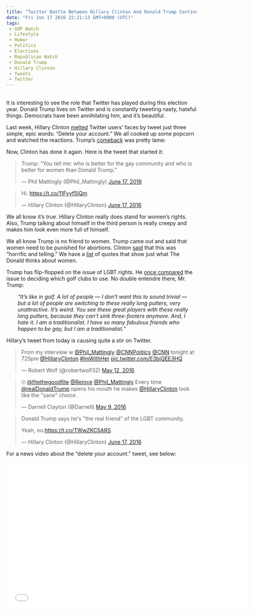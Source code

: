 ```yaml
---
title: "Twitter Battle Between Hillary Clinton And Donald Trump Continues (VIDEO)"
date: "Fri Jun 17 2016 22:21:13 GMT+0000 (UTC)"
tags: 
 - GOP Watch
 - Lifestyle
 - Humor
 - Politics
 - Elections
 - Republican Watch
 - Donald Trump
 - Hillary Clinton
 - Tweets
 - Twitter
---
```

<p><!--OffDef--></p><p><!--Ads1--><br>
It is interesting to see the role that Twitter has played during this election year. Donald Trump lives on Twitter and is constantly tweeting nasty, hateful things. Democrats have been annihilating him, and it&#x2019;s beautiful.</p><p>Last week, Hillary Clinton <a href="http://www.liberalamerica.org/2016/06/10/hillary-clintons-3-final-words-donald-trump-broke-twitter-tweets/" target="_blank">melted</a> Twitter users&#x2019; faces by tweet just three simple, epic words: &#x201C;Delete your account.&#x201D; We all cooked up some popcorn and watched the reactions. Trump&#x2019;s <a href="http://www.liberalamerica.org/2016/06/10/trumps-pathetic-response-clintons-twitter-takedown-lots-tweets/" target="_blank">comeback</a> was pretty lame:</p><p><script async src="//platform.twitter.com/widgets.js" charset="utf-8"></script></p><p>Now, Clinton has done it again. Here is the tweet that started it:</p><blockquote class="twitter-tweet" data-width="500"><p lang="en" dir="ltr">Trump: &quot;You tell me: who is better for the gay community and who is better for women than Donald Trump.&quot;</p>
<p>&#x2014; Phil Mattingly (@Phil_Mattingly) <a href="https://twitter.com/Phil_Mattingly/status/743607758839230465" onclick="__gaTracker(&apos;send&apos;, &apos;event&apos;, &apos;outbound-article&apos;, &apos;https://twitter.com/Phil_Mattingly/status/743607758839230465&apos;, &apos;June 17, 2016&apos;);">June 17, 2016</a></p></blockquote><p><script async src="//platform.twitter.com/widgets.js" charset="utf-8"></script></p><blockquote class="twitter-tweet" data-width="500"><p lang="und" dir="ltr">Hi. <a href="https://t.co/11Fyyf5IQm" onclick="__gaTracker(&apos;send&apos;, &apos;event&apos;, &apos;outbound-article&apos;, &apos;https://t.co/11Fyyf5IQm&apos;, &apos;https://t.co/11Fyyf5IQm&apos;);">https://t.co/11Fyyf5IQm</a></p>
<p>&#x2014; Hillary Clinton (@HillaryClinton) <a href="https://twitter.com/HillaryClinton/status/743627214923632644" onclick="__gaTracker(&apos;send&apos;, &apos;event&apos;, &apos;outbound-article&apos;, &apos;https://twitter.com/HillaryClinton/status/743627214923632644&apos;, &apos;June 17, 2016&apos;);">June 17, 2016</a></p></blockquote><p><script async src="//platform.twitter.com/widgets.js" charset="utf-8"></script></p><p>We all know it&#x2019;s true. Hillary Clinton really does stand for women&#x2019;s rights. Also, Trump talking about himself in the third person is really creepy and makes him look even more full of himself.</p><p>We all know Trump is no friend to women. Trump came out and said that women need to be punished for abortions. Clinton <a href="http://www.liberalamerica.org/2016/03/31/hillary-clinton-trumps-abortion-comments-horrific-telling/" target="_blank">said</a> that this was &#x201C;horrific and telling.&#x201D; We have a <a href="http://www.liberalamerica.org/2015/08/20/10-quotes-that-show-exactly-what-donald-trump-thinks-about-women/" target="_blank">list</a> of quotes that show just what The Donald thinks about women.</p><p>Trump has flip-flopped on the issue of LGBT rights. He <a href="http://www.liberalamerica.org/2016/02/05/trump-flip-flops-on-lgbt-rights-right-wingers-lose-their-minds-in-3-2-1/" target="_blank">once compared</a> the issue to deciding which golf clubs to use. No double entendre&#xA0;there, Mr. Trump:</p><p style="padding-left: 30px;"><em>&#x201C;It&#x2019;s like in golf. A lot of people &#x2014; I don&#x2019;t want this to sound trivial &#x2014; but a lot of people are switching to these really long putters, very unattractive. It&#x2019;s weird. You see these great players with these really long putters, because they can&#x2019;t sink three-footers anymore. And, I hate it. I am a traditionalist. I have so many fabulous friends who happen to be gay, but I am a traditionalist.&#x201D;</em></p><p>Hillary&#x2019;s tweet from today is causing quite a stir on Twitter.</p><blockquote class="twitter-tweet" data-width="500"><p lang="en" dir="ltr">From my interview w  <a href="https://twitter.com/Phil_Mattingly" onclick="__gaTracker(&apos;send&apos;, &apos;event&apos;, &apos;outbound-article&apos;, &apos;https://twitter.com/Phil_Mattingly&apos;, &apos;@Phil_Mattingly&apos;);">@Phil_Mattingly</a> <a href="https://twitter.com/CNNPolitics" onclick="__gaTracker(&apos;send&apos;, &apos;event&apos;, &apos;outbound-article&apos;, &apos;https://twitter.com/CNNPolitics&apos;, &apos;@CNNPolitics&apos;);">@CNNPolitics</a> <a href="https://twitter.com/CNN" onclick="__gaTracker(&apos;send&apos;, &apos;event&apos;, &apos;outbound-article&apos;, &apos;https://twitter.com/CNN&apos;, &apos;@CNN&apos;);">@CNN</a> tonight at 725pm <a href="https://twitter.com/HillaryClinton" onclick="__gaTracker(&apos;send&apos;, &apos;event&apos;, &apos;outbound-article&apos;, &apos;https://twitter.com/HillaryClinton&apos;, &apos;@HillaryClinton&apos;);">@HillaryClinton</a> <a href="https://twitter.com/hashtag/ImWithHer?src=hash" onclick="__gaTracker(&apos;send&apos;, &apos;event&apos;, &apos;outbound-article&apos;, &apos;https://twitter.com/hashtag/ImWithHer?src=hash&apos;, &apos;#ImWithHer&apos;);">#ImWithHer</a> <a href="https://t.co/E3biQEE3HQ" onclick="__gaTracker(&apos;send&apos;, &apos;event&apos;, &apos;outbound-article&apos;, &apos;https://t.co/E3biQEE3HQ&apos;, &apos;pic.twitter.com/E3biQEE3HQ&apos;);">pic.twitter.com/E3biQEE3HQ</a></p>
<p>&#x2014; Robert Wolf (@robertwolf32) <a href="https://twitter.com/robertwolf32/status/730878777425809409" onclick="__gaTracker(&apos;send&apos;, &apos;event&apos;, &apos;outbound-article&apos;, &apos;https://twitter.com/robertwolf32/status/730878777425809409&apos;, &apos;May 12, 2016&apos;);">May 12, 2016</a></p></blockquote><p><script async src="//platform.twitter.com/widgets.js" charset="utf-8"></script></p><blockquote class="twitter-tweet" data-width="500"><p lang="en" dir="ltr">&#x1F644; <a href="https://twitter.com/fitethegoodfite" onclick="__gaTracker(&apos;send&apos;, &apos;event&apos;, &apos;outbound-article&apos;, &apos;https://twitter.com/fitethegoodfite&apos;, &apos;@fitethegoodfite&apos;);">@fitethegoodfite</a> <a href="https://twitter.com/Reince" onclick="__gaTracker(&apos;send&apos;, &apos;event&apos;, &apos;outbound-article&apos;, &apos;https://twitter.com/Reince&apos;, &apos;@Reince&apos;);">@Reince</a> <a href="https://twitter.com/Phil_Mattingly" onclick="__gaTracker(&apos;send&apos;, &apos;event&apos;, &apos;outbound-article&apos;, &apos;https://twitter.com/Phil_Mattingly&apos;, &apos;@Phil_Mattingly&apos;);">@Phil_Mattingly</a> Every time <a href="https://twitter.com/realDonaldTrump" onclick="__gaTracker(&apos;send&apos;, &apos;event&apos;, &apos;outbound-article&apos;, &apos;https://twitter.com/realDonaldTrump&apos;, &apos;@realDonaldTrump&apos;);">@realDonaldTrump</a> opens his mouth he makes <a href="https://twitter.com/HillaryClinton" onclick="__gaTracker(&apos;send&apos;, &apos;event&apos;, &apos;outbound-article&apos;, &apos;https://twitter.com/HillaryClinton&apos;, &apos;@HillaryClinton&apos;);">@HillaryClinton</a> look like the &quot;sane&quot; choice.</p>
<p>&#x2014; Darnell Clayton (@Darnell) <a href="https://twitter.com/Darnell/status/729640744344952832" onclick="__gaTracker(&apos;send&apos;, &apos;event&apos;, &apos;outbound-article&apos;, &apos;https://twitter.com/Darnell/status/729640744344952832&apos;, &apos;May 9, 2016&apos;);">May 9, 2016</a></p></blockquote><p><script async src="//platform.twitter.com/widgets.js" charset="utf-8"></script></p><blockquote class="twitter-tweet" data-width="500"><p lang="en" dir="ltr">Donald Trump says he&apos;s &quot;the real friend&quot; of the LGBT community.</p>
<p>Yeah, no.<a href="https://t.co/TWwZKC5ARS" onclick="__gaTracker(&apos;send&apos;, &apos;event&apos;, &apos;outbound-article&apos;, &apos;https://t.co/TWwZKC5ARS&apos;, &apos;https://t.co/TWwZKC5ARS&apos;);">https://t.co/TWwZKC5ARS</a></p>
<p>&#x2014; Hillary Clinton (@HillaryClinton) <a href="https://twitter.com/HillaryClinton/status/743842950912737281" onclick="__gaTracker(&apos;send&apos;, &apos;event&apos;, &apos;outbound-article&apos;, &apos;https://twitter.com/HillaryClinton/status/743842950912737281&apos;, &apos;June 17, 2016&apos;);">June 17, 2016</a></p></blockquote><p><script async src="//platform.twitter.com/widgets.js" charset="utf-8"></script></p><p>For&#xA0;a news video about the &#x201C;delete your account.&#x201D; tweet, see below:</p><p><!--Ads2--></p><p><span class="embed-youtube" style="text-align:center; display: block;"><iframe class="youtube-player" type="text/html" width="640" height="390" src="//www.youtube.com/embed/xfmYqjN6Jh4?version=3&amp;rel=1&amp;fs=1&amp;autohide=2&amp;showsearch=0&amp;showinfo=1&amp;iv_load_policy=1&amp;wmode=transparent" allowfullscreen="true" style="border:0;"></iframe></span></p>